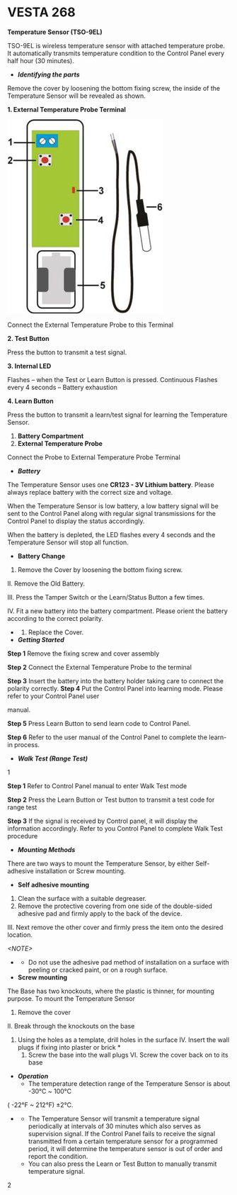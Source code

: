 # VESTA 268

**Temperature Sensor (TSO-9EL)**

TSO-9EL is wireless temperature sensor with attached temperature probe. It automatically transmits temperature condition to the Control Panel every half hour (30 minutes).

* _**Identifying the parts**_

Remove the cover by loosening the bottom fixing screw, the inside of the Temperature Sensor will be revealed as shown.

**1. External Temperature Probe Terminal**

![](<.gitbook/assets/0 (99).jpeg>)

Connect the External Temperature Probe to this Terminal

**2. Test Button**

Press the button to transmit a test signal.

**3. Internal LED**

Flashes – when the Test or Learn Button is pressed. Continuous Flashes every 4 seconds – Battery exhaustion

**4. Learn Button**

Press the button to transmit a learn/test signal for learning the Temperature Sensor.

1. **Battery Compartment**
2. **External Temperature Probe**

Connect the Probe to External Temperature Probe Terminal

* _**Battery**_

The Temperature Sensor uses one **CR123 - 3V Lithium battery**. Please always replace battery with the correct size and voltage.

When the Temperature Sensor is low battery, a low battery signal will be sent to the Control Panel along with regular signal transmissions for the Control Panel to display the status accordingly.

When the battery is depleted, the LED flashes every 4 seconds and the Temperature Sensor will stop all function.

* **Battery Change**

1. Remove the Cover by loosening the bottom fixing screw.

II. Remove the Old Battery.

III. Press the Tamper Switch or the Learn/Status Button a few times.

IV. Fit a new battery into the battery compartment. Please orient the battery according to the correct polarity.

*
  1. Replace the Cover.
* _**Getting Started**_

**Step 1** Remove the fixing screw and cover assembly

**Step 2** Connect the External Temperature Probe to the terminal

**Step 3** Insert the battery into the battery holder taking care to connect the polarity correctly. **Step 4** Put the Control Panel into learning mode. Please refer to your Control Panel user

manual.

**Step 5** Press Learn Button to send learn code to Control Panel.

**Step 6** Refer to the user manual of the Control Panel to complete the learn-in process.

* _**Walk Test (Range Test)**_

1

**Step 1** Refer to Control Panel manual to enter Walk Test mode

**Step 2** Press the Learn Button or Test button to transmit a test code for range test

**Step 3** If the signal is received by Control panel, it will display the information accordingly. Refer to you Control Panel to complete Walk Test procedure

* _**Mounting Methods**_

There are two ways to mount the Temperature Sensor, by either Self-adhesive installation or Screw mounting.

* **Self adhesive mounting**

1. Clean the surface with a suitable degreaser.
2. Remove the protective covering from one side of the double-sided adhesive pad and firmly apply to the back of the device.

III. Next remove the other cover and firmly press the item onto the desired location.

_\<NOTE>_

*
  * Do not use the adhesive pad method of installation on a surface with peeling or cracked paint, or on a rough surface.
* **Screw mounting**

The Base has two knockouts, where the plastic is thinner, for mounting purpose. To mount the Temperature Sensor

1. Remove the cover

II. Break through the knockouts on the base

1. Using the holes as a template, drill holes in the surface IV. Insert the wall plugs if fixing into plaster or brick
   *
     1. Screw the base into the wall plugs VI. Screw the cover back on to its base

* _**Operation**_
  * The temperature detection range of the Temperature Sensor is about -30℃ \~ 100℃

( -22°F \~ 212°F) ±2℃.

*
  * The Temperature Sensor will transmit a temperature signal periodically at intervals of 30 minutes which also serves as supervision signal. If the Control Panel fails to receive the signal transmitted from a certain temperature sensor for a programmed period, it will determine the temperature sensor is out of order and report the condition.
  * You can also press the Learn or Test Button to manually transmit temperature signal.

2
